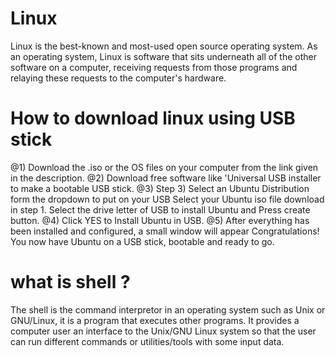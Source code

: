 # Linux
Linux is the best-known and most-used open source operating system. As an operating system, Linux is software that sits underneath all of the other software on a computer, receiving requests from those programs and relaying these requests to the computer's hardware.
# How to download linux using USB stick
 @1) Download the .iso or the OS files on your computer from the link given in the description.
 @2) Download free software like 'Universal USB installer to make a bootable USB stick.
 @3) Step 3) Select an Ubuntu Distribution form the dropdown to put on your USB
     Select your Ubuntu iso file download in step 1.
     Select the drive letter of USB to install Ubuntu and Press create button.
 @4) Click YES to Install Ubuntu in USB.
 @5) After everything has been installed and configured, a small window will appear Congratulations! You now have Ubuntu on a USB stick,        bootable and ready to go.
# what is shell ?
The shell is the command interpretor in an operating system such as Unix or GNU/Linux, it is a program that executes other programs. It provides a computer user an interface to the Unix/GNU Linux system so that the user can run different commands or utilities/tools with some input data.

